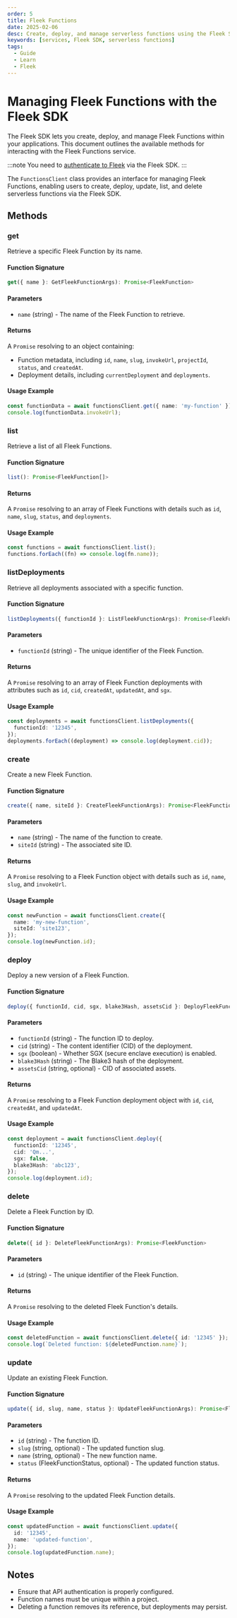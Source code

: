 ```yaml
---
order: 5
title: Fleek Functions
date: 2025-02-06
desc: Create, deploy, and manage serverless functions using the Fleek SDK.
keywords: [services, Fleek SDK, serverless functions]
tags:
  - Guide
  - Learn
  - Fleek
---
```


# Managing Fleek Functions with the Fleek SDK

The Fleek SDK lets you create, deploy, and manage Fleek Functions within your applications. This document outlines the available methods for interacting with the Fleek Functions service.

:::note
You need to [authenticate to Fleek](/docs/sdk/#authentication) via the Fleek SDK.
:::

The `FunctionsClient` class provides an interface for managing Fleek Functions, enabling users to create, deploy, update, list, and delete serverless functions via the Fleek SDK.

## Methods

### get

Retrieve a specific Fleek Function by its name.

#### Function Signature

```typescript
get({ name }: GetFleekFunctionArgs): Promise<FleekFunction>
```

#### Parameters

- `name` (string) - The name of the Fleek Function to retrieve.

#### Returns

A `Promise` resolving to an object containing:

- Function metadata, including `id`, `name`, `slug`, `invokeUrl`, `projectId`, `status`, and `createdAt`.
- Deployment details, including `currentDeployment` and `deployments`.

#### Usage Example

```typescript
const functionData = await functionsClient.get({ name: 'my-function' });
console.log(functionData.invokeUrl);
```

### list

Retrieve a list of all Fleek Functions.

#### Function Signature

```typescript
list(): Promise<FleekFunction[]>
```

#### Returns

A `Promise` resolving to an array of Fleek Functions with details such as `id`, `name`, `slug`, `status`, and `deployments`.

#### Usage Example

```typescript
const functions = await functionsClient.list();
functions.forEach((fn) => console.log(fn.name));
```

### listDeployments

Retrieve all deployments associated with a specific function.

#### Function Signature

```typescript
listDeployments({ functionId }: ListFleekFunctionArgs): Promise<FleekFunctionDeployment[]>
```

#### Parameters

- `functionId` (string) - The unique identifier of the Fleek Function.

#### Returns

A `Promise` resolving to an array of Fleek Function deployments with attributes such as `id`, `cid`, `createdAt`, `updatedAt`, and `sgx`.

#### Usage Example

```typescript
const deployments = await functionsClient.listDeployments({
  functionId: '12345',
});
deployments.forEach((deployment) => console.log(deployment.cid));
```

### create

Create a new Fleek Function.

#### Function Signature

```typescript
create({ name, siteId }: CreateFleekFunctionArgs): Promise<FleekFunction>
```

#### Parameters

- `name` (string) - The name of the function to create.
- `siteId` (string) - The associated site ID.

#### Returns

A `Promise` resolving to a Fleek Function object with details such as `id`, `name`, `slug`, and `invokeUrl`.

#### Usage Example

```typescript
const newFunction = await functionsClient.create({
  name: 'my-new-function',
  siteId: 'site123',
});
console.log(newFunction.id);
```

### deploy

Deploy a new version of a Fleek Function.

#### Function Signature

```typescript
deploy({ functionId, cid, sgx, blake3Hash, assetsCid }: DeployFleekFunctionArgs): Promise<FleekFunctionDeployment>
```

#### Parameters

- `functionId` (string) - The function ID to deploy.
- `cid` (string) - The content identifier (CID) of the deployment.
- `sgx` (boolean) - Whether SGX (secure enclave execution) is enabled.
- `blake3Hash` (string) - The Blake3 hash of the deployment.
- `assetsCid` (string, optional) - CID of associated assets.

#### Returns

A `Promise` resolving to a Fleek Function deployment object with `id`, `cid`, `createdAt`, and `updatedAt`.

#### Usage Example

```typescript
const deployment = await functionsClient.deploy({
  functionId: '12345',
  cid: 'Qm...',
  sgx: false,
  blake3Hash: 'abc123',
});
console.log(deployment.id);
```

### delete

Delete a Fleek Function by ID.

#### Function Signature

```typescript
delete({ id }: DeleteFleekFunctionArgs): Promise<FleekFunction>
```

#### Parameters

- `id` (string) - The unique identifier of the Fleek Function.

#### Returns

A `Promise` resolving to the deleted Fleek Function's details.

#### Usage Example

```typescript
const deletedFunction = await functionsClient.delete({ id: '12345' });
console.log(`Deleted function: ${deletedFunction.name}`);
```

### update

Update an existing Fleek Function.

#### Function Signature

```typescript
update({ id, slug, name, status }: UpdateFleekFunctionArgs): Promise<FleekFunction>
```

#### Parameters

- `id` (string) - The function ID.
- `slug` (string, optional) - The updated function slug.
- `name` (string, optional) - The new function name.
- `status` (FleekFunctionStatus, optional) - The updated function status.

#### Returns

A `Promise` resolving to the updated Fleek Function details.

#### Usage Example

```typescript
const updatedFunction = await functionsClient.update({
  id: '12345',
  name: 'updated-function',
});
console.log(updatedFunction.name);
```

## Notes

- Ensure that API authentication is properly configured.
- Function names must be unique within a project.
- Deleting a function removes its reference, but deployments may persist.
